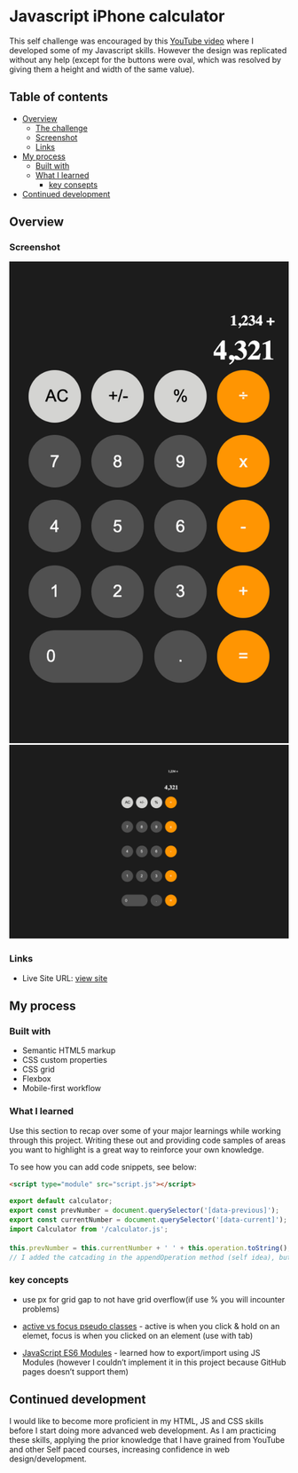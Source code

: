 # Javascript iPhone calculator

This self challenge was encouraged by this [YouTube video](https://youtu.be/j59qQ7YWLxw) where I developed some of my Javascript skills. However the design was replicated without any help (except for the buttons were oval, which was resolved by giving them a height and width of the same value).

## Table of contents

- [Overview](#overview)
  - [The challenge](#the-challenge)
  - [Screenshot](#screenshot)
  - [Links](#links)
- [My process](#my-process)
  - [Built with](#built-with)
  - [What I learned](#what-i-learned)
    - [key consepts](##key-consepts)
- [Continued development](##continued-development)
 
## Overview

### Screenshot

![width 320px](screenshots/320.png)
![width 1440px](screenshots/1440.png)

### Links

- Live Site URL: [view site](https://smarko-web.github.io/iphone-calculator/)

## My process

### Built with

- Semantic HTML5 markup
- CSS custom properties
- CSS grid
- Flexbox
- Mobile-first workflow

### What I learned

Use this section to recap over some of your major learnings while working through this project. Writing these out and providing code samples of areas you want to highlight is a great way to reinforce your own knowledge.

To see how you can add code snippets, see below:

```html
<script type="module" src="script.js"></script>

```
```js
export default calculator;
export const prevNumber = document.querySelector('[data-previous]');
export const currentNumber = document.querySelector('[data-current]');
import Calculator from '/calculator.js';

this.prevNumber = this.currentNumber + ' ' + this.operation.toString();
// I added the catcading in the appendOperation method (self idea), but later updateDisplay method (followed the tutorial)
```

### key concepts
- use px for grid gap to not have grid overflow(if use % you will incounter problems)

- [active vs focus pseudo classes](https://www.youtube.com/watch?v=H1-rmg1Fj3E) - active is when you click & hold on an elemet, focus is when you clicked on an element (use with tab)

- [JavaScript ES6 Modules](https://www.youtube.com/watch?v=cRHQNNcYf6s) - learned how to export/import using JS Modules (however I couldn’t implement it in this project because GitHub pages doesn’t support them)

## Continued development

I would like to become more proficient in my HTML, JS and CSS skills before I start doing more advanced web development. As I am practicing these skills, applying the prior knowledge that I have grained from YouTube and other Self paced courses, increasing confidence in web design/development.